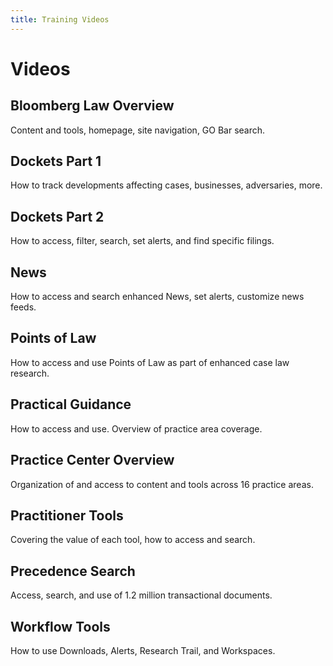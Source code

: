 ```yaml
---
title: Training Videos
---
```

# Videos

## Bloomberg Law Overview
Content and tools, homepage, site navigation, GO Bar search.
<vimeo source="329919395"></vimeo>

## Dockets Part 1
How to track developments affecting cases, businesses, adversaries, more.
<vimeo source="328220623"></vimeo>

## Dockets Part 2
How to access, filter, search, set alerts, and find specific filings.
<vimeo source="328227590"></vimeo>

## News
How to access and search enhanced News, set alerts, customize news feeds.
<vimeo source="328226197"></vimeo>

## Points of Law
How to access and use Points of Law as part of enhanced case law research.
<vimeo source="328224433"></vimeo>

## Practical Guidance
How to access and use. Overview of practice area coverage.
<vimeo source="328223619"></vimeo>

## Practice Center Overview
Organization of and access to content and tools across 16 practice areas.
<vimeo source="328228609"></vimeo>

## Practitioner Tools
Covering the value of each tool, how to access and search.
<vimeo source="328222506"></vimeo>

## Precedence Search
Access, search, and use of 1.2 million transactional documents.
<vimeo source="328221668"></vimeo>

## Workflow Tools
How to use Downloads, Alerts, Research Trail, and Workspaces.
<vimeo source="328225332"></vimeo>

